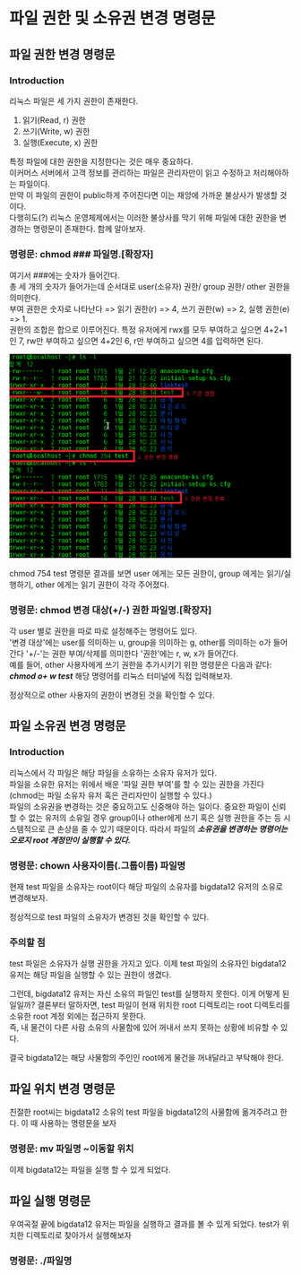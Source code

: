 파일 권한 및 소유권 변경 명령문
==============================

파일 권한 변경 명령문
------------------------------
### Introduction

리눅스 파일은 세 가지 권한이 존재한다.  
1. 읽기(Read, r) 권한
2. 쓰기(Write, w) 권한
3. 실행(Execute, x) 권한

특정 파일에 대한 권한을 지정한다는 것은 매우 중요하다.  
이커머스 서버에서 고객 정보를 관리하는 파일은 관리자만이 읽고 수정하고 처리해야하는 파일이다.  
만약 이 파일의 권한이 public하게 주어진다면 이는 재앙에 가까운 불상사가 발생할 것이다.  
다행히도(?) 리눅스 운영체제에서는 이러한 불상사를 막기 위해 파일에 대한 권한을 변경하는 명령문이 존재한다. 함께 알아보자.

### 명령문: chmod ### 파일명.[확장자]

여기서 ###에는 숫자가 들어간다.  
총 세 개의 숫자가 들어가는데 순서대로 user(소유자) 권한/ group 권한/ other 권한을 의미한다.  
부여 권한은 숫자로 나타난다 => 읽기 권한(r) => 4, 쓰기 권한(w) => 2, 실행 권한(e) => 1.  
권한의 조합은 합으로 이루어진다. 특정 유저에게 rwx를 모두 부여하고 싶으면 4+2+1인 7, rw만 부여하고 싶으면 4+2인 6, r만 부여하고 싶으면 4를 입력하면 된다.

![chmod_01](./img/chmod_001.png)

chmod 754 test 명령문 결과를 보면 user 에게는 모든 권한이, group 에게는 읽기/실행하기, other 에게는 읽기 권한이 각각 주어졌다.  

### 명령문: chmod 변경 대상(+/-) 권한 파일명.[확장자]

각 user 별로 권한을 따로 따로 설정해주는 명령어도 있다.  
'변경 대상'에는 user를 의미하는 u, group을 의미하는 g, other를 의미하는 o가 들어간다
'+/-'는 권한 부여/삭제를 의미한다
'권한'에는 r, w, x가 들어간다.  
예를 들어, other 사용자에게 쓰기 권한을 추가시키기 위한 명령문은 다음과 같다: ***chmod o+ w test***
해당 명령어를 리눅스 터미널에 직접 입력해보자.

정상적으로 other 사용자의 권한이 변경된 것을 확인할 수 있다.

파일 소유권 변경 명령문
-------------------
### Introduction
리눅스에서 각 파일은 해당 파일을 소유하는 소유자 유저가 있다.  
파일을 소유한 유저는 위에서 배운 '파일 권한 부여'를 할 수 있는 권한을 가진다 (chmod는 파일 소유자 유저 혹은 관리자만이 실행할 수 있다.)  
파일의 소유권을 변경하는 것은 중요하고도 신중해야 하는 일이다. 중요한 파일이 신뢰할 수 없는 유저의 소유일 경우 group이나 other에게 쓰기 혹은 실행 권한을 주는 등 시스템적으로 큰 손상을 줄 수 있기 때문이다.
따라서 파일의 ***소유권을 변경하는 명령어는 오로지 root 계정만이 실행할 수 있다.***

### 명령문: chown 사용자이름(.그룹이름) 파일명

현재 test 파일을 소유자는 root이다 해당 파일의 소유자를 bigdata12 유저의 소유로 변경해보자.


정상적으로 test 파일의 소유자가 변경된 것을 확인할 수 있다.

### 주의할 점
test 파일은 소유자가 실행 권한을 가지고 있다. 이제 test 파일의 소유자인 bigdata12 유저는 해당 파일을 실행할 수 있는 권한이 생겼다.

그런데, bigdata12 유저는 자신 소유의 파일인 test를 실행하지 못한다. 이게 어떻게 된 일일까?
결론부터 말하자면, test 파일이 현재 위치한 root 디렉토리는 root 디렉토리를 소유한 root 계정 외에는 접근하지 못한다.  
즉, 내 물건이 다른 사람 소유의 사물함에 있어 꺼내서 쓰지 못하는 상황에 비유할 수 있다.

결국 bigdata12는 해당 사물함의 주인인 root에게 물건을 꺼내달라고 부탁해야 한다.

파일 위치 변경 명령문
------------------
친절한 root씨는 bigdata12 소유의 test 파일을 bigdata12의 사물함에 옮겨주려고 한다. 이 때 사용하는 명령문을 보자

### 명령문: mv 파일명 ~이동할 위치


이제 bigdata12는 파일을 실행 할 수 있게 되었다.

파일 실행 명령문
-------------
우여곡절 끝에 bigdata12 유저는 파일을 실행하고 결과를 볼 수 있게 되었다. test가 위치한 디렉토리로 찾아가서 실행해보자

### 명령문: ./파일명

